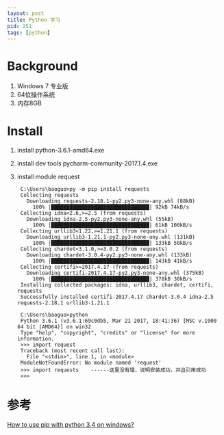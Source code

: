 ```yaml
---
layout: post
title: Python 学习
pid: 251
tags: [python]
---
```


# Background

1. Windows 7 专业版
2. 64位操作系统
3. 内存8GB

# Install

1. install python-3.6.1-amd64.exe
2. install dev tools pycharm-community-2017.1.4.exe
3. install module request

        C:\Users\baoguo>py -m pip install requests
        Collecting requests
          Downloading requests-2.18.1-py2.py3-none-any.whl (88kB)
            100% |████████████████████████████████| 92kB 74kB/s
        Collecting idna<2.6,>=2.5 (from requests)
          Downloading idna-2.5-py2.py3-none-any.whl (55kB)
            100% |████████████████████████████████| 61kB 100kB/s
        Collecting urllib3<1.22,>=1.21.1 (from requests)
          Downloading urllib3-1.21.1-py2.py3-none-any.whl (131kB)
            100% |████████████████████████████████| 133kB 50kB/s
        Collecting chardet<3.1.0,>=3.0.2 (from requests)
          Downloading chardet-3.0.4-py2.py3-none-any.whl (133kB)
            100% |████████████████████████████████| 143kB 41kB/s
        Collecting certifi>=2017.4.17 (from requests)
          Downloading certifi-2017.4.17-py2.py3-none-any.whl (375kB)
            100% |████████████████████████████████| 378kB 30kB/s
        Installing collected packages: idna, urllib3, chardet, certifi, requests
        Successfully installed certifi-2017.4.17 chardet-3.0.4 idna-2.5 requests-2.18.1 urllib3-1.21.1

        C:\Users\baoguo>python
        Python 3.6.1 (v3.6.1:69c0db5, Mar 21 2017, 18:41:36) [MSC v.1900 64 bit (AMD64)] on win32
        Type "help", "copyright", "credits" or "license" for more information.
        >>> import request
        Traceback (most recent call last):
          File "<stdin>", line 1, in <module>
        ModuleNotFoundError: No module named 'request'
        >>> import requests    ------这里没有错，说明安装成功，并且引用成功
        >>>




# 参考
[How to use pip with python 3.4 on windows?](https://stackoverflow.com/questions/24285508/how-to-use-pip-with-python-3-4-on-windows)
